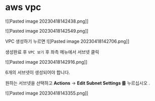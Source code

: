 
# aws vpc

![[Pasted image 20230418142438.png]]

![[Pasted image 20230418142549.png]]


VPC 생성하기 누르면
![[Pasted image 20230418142706.png]]

생성완료 후 `VPC 보기` 후 좌측 메뉴에서 서브넷 클릭


![[Pasted image 20230418142916.png]]



6개의 서브넷이 생성되어야 합니다.

원하는 서브넷을 선택하고 **Actions** -> **Edit Subnet Settings 를** 누르십시오 .

![[Pasted image 20230418143355.png]]


